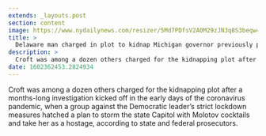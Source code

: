 ```yaml
--- 
extends: _layouts.post 
section: content 
image: https://www.nydailynews.com/resizer/5Md7PDfsV2A0M29zJN3q8S3beqw=/1200x0/center/bottom/cloudfront-us-east-1.images.arcpublishing.com/tronc/ZQUDFB7ZTVATHG2BQHEEVNR3BE.jpg 
title: > 
  Delaware man charged in plot to kidnap Michigan governor previously pardoned on weapons charge 
description: > 
  Croft was among a dozen others charged for the kidnapping plot after a months-long investigation kicked off in the early days of the coronavirus pandemic, when a group against the Democratic leader’s strict lockdown measures hatched a plan to storm the state Capitol with Molotov cocktails and take her as a hostage, according to state and federal prosecutors. 
date: 1602362453.2824934 
--- 
```

Croft was among a dozen others charged for the kidnapping plot after a months-long investigation kicked off in the early days of the coronavirus pandemic, when a group against the Democratic leader’s strict lockdown measures hatched a plan to storm the state Capitol with Molotov cocktails and take her as a hostage, according to state and federal prosecutors.